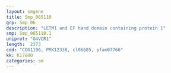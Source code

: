 ```yaml
---
layout: smgene
title: Smp_065110
grp: Smp_06
description: "LETM1 and EF hand domain containing protein 1"
smp: Smp_065110.1
uniprot: "G4VCR1"
length:  2373
cdd: "COG1196, PRK12338, cl06685, pfam07766"
kk: K17800
categories: sm
---
```


